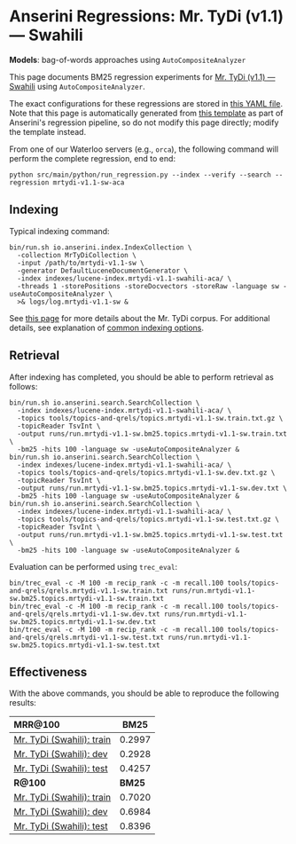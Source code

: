 # Anserini Regressions: Mr. TyDi (v1.1) &mdash; Swahili

**Models**: bag-of-words approaches using `AutoCompositeAnalyzer`

This page documents BM25 regression experiments for [Mr. TyDi (v1.1) &mdash; Swahili](https://github.com/castorini/mr.tydi) using `AutoCompositeAnalyzer`.

The exact configurations for these regressions are stored in [this YAML file](../../src/main/resources/regression/mrtydi-v1.1-sw-aca.yaml).
Note that this page is automatically generated from [this template](../../src/main/resources/docgen/templates/mrtydi-v1.1-sw-aca.template) as part of Anserini's regression pipeline, so do not modify this page directly; modify the template instead.

From one of our Waterloo servers (e.g., `orca`), the following command will perform the complete regression, end to end:

```
python src/main/python/run_regression.py --index --verify --search --regression mrtydi-v1.1-sw-aca
```

## Indexing

Typical indexing command:

```
bin/run.sh io.anserini.index.IndexCollection \
  -collection MrTyDiCollection \
  -input /path/to/mrtydi-v1.1-sw \
  -generator DefaultLuceneDocumentGenerator \
  -index indexes/lucene-index.mrtydi-v1.1-swahili-aca/ \
  -threads 1 -storePositions -storeDocvectors -storeRaw -language sw -useAutoCompositeAnalyzer \
  >& logs/log.mrtydi-v1.1-sw &
```

See [this page](https://github.com/castorini/mr.tydi) for more details about the Mr. TyDi corpus.
For additional details, see explanation of [common indexing options](../../docs/common-indexing-options.md).

## Retrieval

After indexing has completed, you should be able to perform retrieval as follows:

```
bin/run.sh io.anserini.search.SearchCollection \
  -index indexes/lucene-index.mrtydi-v1.1-swahili-aca/ \
  -topics tools/topics-and-qrels/topics.mrtydi-v1.1-sw.train.txt.gz \
  -topicReader TsvInt \
  -output runs/run.mrtydi-v1.1-sw.bm25.topics.mrtydi-v1.1-sw.train.txt \
  -bm25 -hits 100 -language sw -useAutoCompositeAnalyzer &
bin/run.sh io.anserini.search.SearchCollection \
  -index indexes/lucene-index.mrtydi-v1.1-swahili-aca/ \
  -topics tools/topics-and-qrels/topics.mrtydi-v1.1-sw.dev.txt.gz \
  -topicReader TsvInt \
  -output runs/run.mrtydi-v1.1-sw.bm25.topics.mrtydi-v1.1-sw.dev.txt \
  -bm25 -hits 100 -language sw -useAutoCompositeAnalyzer &
bin/run.sh io.anserini.search.SearchCollection \
  -index indexes/lucene-index.mrtydi-v1.1-swahili-aca/ \
  -topics tools/topics-and-qrels/topics.mrtydi-v1.1-sw.test.txt.gz \
  -topicReader TsvInt \
  -output runs/run.mrtydi-v1.1-sw.bm25.topics.mrtydi-v1.1-sw.test.txt \
  -bm25 -hits 100 -language sw -useAutoCompositeAnalyzer &
```

Evaluation can be performed using `trec_eval`:

```
bin/trec_eval -c -M 100 -m recip_rank -c -m recall.100 tools/topics-and-qrels/qrels.mrtydi-v1.1-sw.train.txt runs/run.mrtydi-v1.1-sw.bm25.topics.mrtydi-v1.1-sw.train.txt
bin/trec_eval -c -M 100 -m recip_rank -c -m recall.100 tools/topics-and-qrels/qrels.mrtydi-v1.1-sw.dev.txt runs/run.mrtydi-v1.1-sw.bm25.topics.mrtydi-v1.1-sw.dev.txt
bin/trec_eval -c -M 100 -m recip_rank -c -m recall.100 tools/topics-and-qrels/qrels.mrtydi-v1.1-sw.test.txt runs/run.mrtydi-v1.1-sw.bm25.topics.mrtydi-v1.1-sw.test.txt
```

## Effectiveness

With the above commands, you should be able to reproduce the following results:

| **MRR@100**                                                                                                  | **BM25**  |
|:-------------------------------------------------------------------------------------------------------------|-----------|
| [Mr. TyDi (Swahili): train](https://github.com/castorini/mr.tydi)                                            | 0.2997    |
| [Mr. TyDi (Swahili): dev](https://github.com/castorini/mr.tydi)                                              | 0.2928    |
| [Mr. TyDi (Swahili): test](https://github.com/castorini/mr.tydi)                                             | 0.4257    |
| **R@100**                                                                                                    | **BM25**  |
| [Mr. TyDi (Swahili): train](https://github.com/castorini/mr.tydi)                                            | 0.7020    |
| [Mr. TyDi (Swahili): dev](https://github.com/castorini/mr.tydi)                                              | 0.6984    |
| [Mr. TyDi (Swahili): test](https://github.com/castorini/mr.tydi)                                             | 0.8396    |
